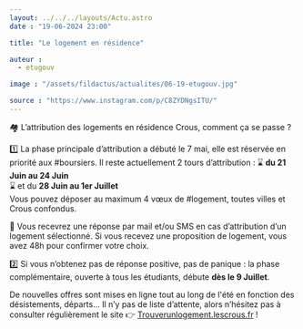 ```yaml
---
layout: ../../../layouts/Actu.astro
date : "19-06-2024 23:00"

title: "Le logement en résidence"

auteur :
  - etugouv

image : "/assets/fildactus/actualites/06-19-etugouv.jpg"

source : "https://www.instagram.com/p/C8ZYDNgsITU/"
---
```


🏘️ L’attribution des logements en résidence Crous, comment ça se passe ?

1️⃣ La phase principale d’attribution a débuté le 7 mai, elle est réservée en priorité aux #boursiers. Il reste actuellement 2 tours d’attribution :
⌛ __du 21 Juin au 24 Juin__  
⌛ et du __28 Juin au 1er Juillet__  
Vous pouvez déposer au maximum 4 vœux de #logement, toutes villes et Crous confondus.

📳 Vous recevrez une réponse par mail et/ou SMS en cas d’attribution d’un logement sélectionné. Si vous recevez une proposition de logement, vous avez 48h pour confirmer votre choix.

2️⃣ Si vous n’obtenez pas de réponse positive, pas de panique : la phase complémentaire, ouverte à tous les étudiants, débute __dès le 9 Juillet__.

De nouvelles offres sont mises en ligne tout au long de l'été en fonction des désistements, départs… Il n’y pas de liste d’attente, alors n’hésitez pas à consulter régulièrement le site 👉 [Trouverunlogement.lescrous.fr](https://trouverunlogement.lescrous.fr/) !